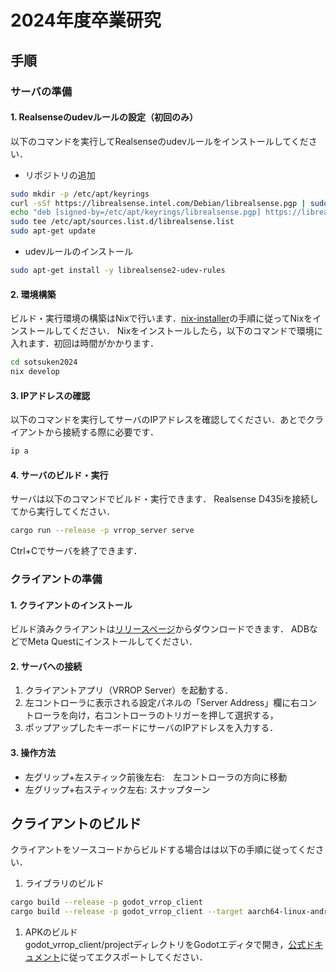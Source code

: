 # 2024年度卒業研究

## 手順

### サーバの準備

#### 1. Realsenseのudevルールの設定（初回のみ）

以下のコマンドを実行してRealsenseのudevルールをインストールしてください．

- リポジトリの追加

```sh
sudo mkdir -p /etc/apt/keyrings
curl -sSf https://librealsense.intel.com/Debian/librealsense.pgp | sudo tee /etc/apt/keyrings/librealsense.pgp > /dev/null
echo "deb [signed-by=/etc/apt/keyrings/librealsense.pgp] https://librealsense.intel.com/Debian/apt-repo `lsb_release -cs` main" | \
sudo tee /etc/apt/sources.list.d/librealsense.list
sudo apt-get update
```

- udevルールのインストール

```sh
sudo apt-get install -y librealsense2-udev-rules
```

#### 2. 環境構築

ビルド・実行環境の構築はNixで行います．[nix-installer](https://github.com/DeterminateSystems/nix-installer)の手順に従ってNixをインストールしてください．
Nixをインストールしたら，以下のコマンドで環境に入れます．初回は時間がかかります．

```sh
cd sotsuken2024
nix develop
```

#### 3. IPアドレスの確認

以下のコマンドを実行してサーバのIPアドレスを確認してください．あとでクライアントから接続する際に必要です．

```sh
ip a
```

#### 4. サーバのビルド・実行

サーバは以下のコマンドでビルド・実行できます．
Realsense D435iを接続してから実行してください．

```sh
cargo run --release -p vrrop_server serve
```

Ctrl+Cでサーバを終了できます．

### クライアントの準備

#### 1. クライアントのインストール

ビルド済みクライアントは[リリースページ](https://github.com/Pylgos/sotsuken2024/releases/tag/v1.0.0)からダウンロードできます．
ADBなどでMeta Questにインストールしてください．

#### 2. サーバへの接続

1. クライアントアプリ（VRROP Server）を起動する．
1. 左コントローラに表示される設定パネルの「Server Address」欄に右コントローラを向け，右コントローラのトリガーを押して選択する，
1. ポップアップしたキーボードにサーバのIPアドレスを入力する．

#### 3. 操作方法

- 左グリップ+左スティック前後左右:　左コントローラの方向に移動
- 左グリップ+右スティック左右: スナップターン

## クライアントのビルド

クライアントをソースコードからビルドする場合はは以下の手順に従ってください．

1. ライブラリのビルド

```sh
cargo build --release -p godot_vrrop_client
cargo build --release -p godot_vrrop_client --target aarch64-linux-android
```

1. APKのビルド  
godot_vrrop_client/projectディレクトリをGodotエディタで開き，[公式ドキュメント](https://docs.godotengine.org/ja/4.3/tutorials/export/exporting_for_android.html)に従ってエクスポートしてください．

